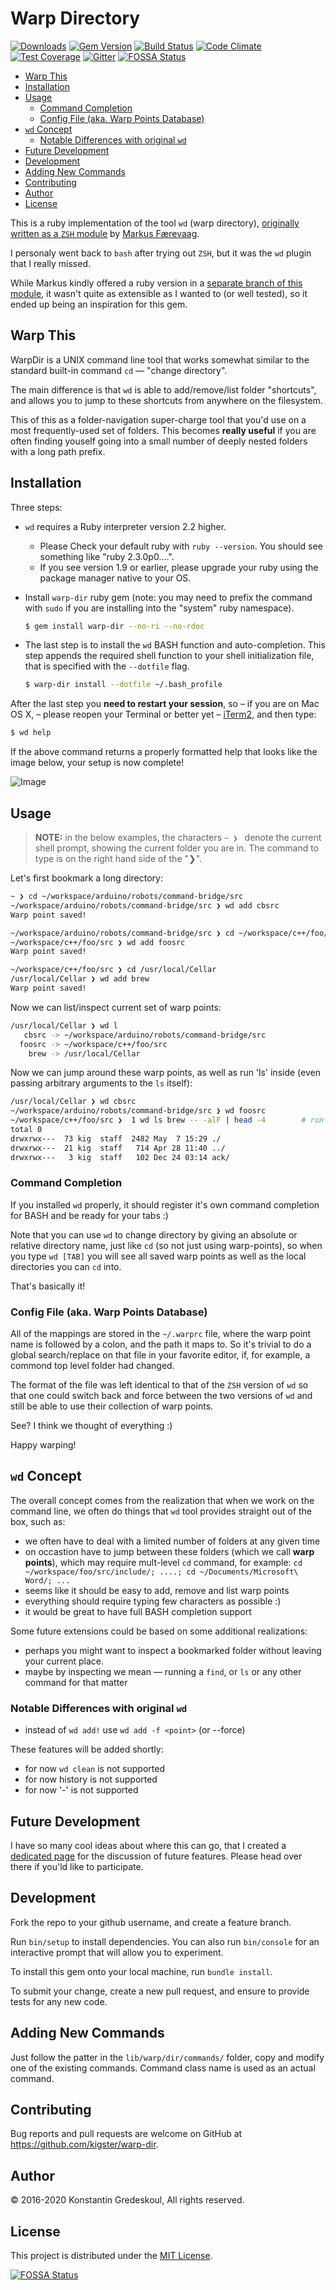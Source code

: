 # Warp Directory

[![Downloads](http://ruby-gem-downloads-badge.herokuapp.com/warp-dir?type=total)](https://rubygems.org/gems/warp-dir)
[![Gem Version](https://badge.fury.io/rb/warp-dir.svg)](https://badge.fury.io/rb/warp-dir)
[![Build Status](https://travis-ci.org/kigster/warp-dir.svg?branch=master)](https://travis-ci.org/kigster/warp-dir)
[![Code Climate](https://codeclimate.com/github/kigster/warp-dir/badges/gpa.svg)](https://codeclimate.com/github/kigster/warp-dir)
[![Test Coverage](https://codeclimate.com/github/kigster/warp-dir/badges/coverage.svg)](https://codeclimate.com/github/kigster/warp-dir/coverage)
[![Gitter](https://img.shields.io/gitter/room/gitterHQ/gitter.svg)](https://gitter.im/kigster/warp-dir)
[![FOSSA Status](https://app.fossa.com/api/projects/git%2Bgithub.com%2Fkigster%2Fwarp-dir.svg?type=shield)](https://app.fossa.com/projects/git%2Bgithub.com%2Fkigster%2Fwarp-dir?ref=badge_shield)

<!-- TOC depthFrom:2 depthTo:6 withLinks:1 updateOnSave:1 orderedList:0 -->

- [Warp This](#warp-this)
- [Installation](#installation)
- [Usage](#usage)
	- [Command Completion](#command-completion)
	- [Config File (aka. Warp Points Database)](#config-file-aka-warp-points-database)
- [`wd` Concept](#wd-concept)
	- [Notable Differences with original `wd`](#notable-differences-with-original-wd)
- [Future Development](#future-development)
- [Development](#development)
- [Adding New Commands](#adding-new-commands)
- [Contributing](#contributing)
- [Author](#author)
- [License](#license)

<!-- /TOC -->
This is a ruby implementation of the tool `wd` (warp directory),
[originally written as a `ZSH` module](https://github.com/mfaerevaag/wd)
by [Markus Færevaag](https://github.com/mfaerevaag).

I personaly went back to `bash` after trying out `ZSH`, but it was the `wd` plugin that I really missed.

While Markus kindly offered a ruby version in a [separate branch of this module](https://github.com/mfaerevaag/wd/tree/ruby),
it wasn't quite as extensible as I wanted to (or well tested), so it ended up being an inspiration for this gem.

## Warp This

WarpDir is a UNIX command line tool that works somewhat similar to the standard built-in command `cd` — "change directory".

The main difference is that `wd` is able to add/remove/list folder "shortcuts", and allows you to jump to these shortcuts from anywhere on the filesystem.

This of this as a folder-navigation super-charge tool that you'd use on a most frequently-used set of folders. This becomes __really useful__ if you are often finding youself going into a small number of deeply nested folders with a long path prefix.

## Installation

Three steps:

 - `wd` requires a Ruby interpreter version 2.2 higher.
   - Please Check your default ruby with `ruby --version`. You should see something like "ruby 2.3.0p0....".
   - If you see version 1.9 or earlier, please upgrade your ruby using the package manager native to your OS.   
 - Install `warp-dir` ruby gem (note: you may need to prefix the command with `sudo` if you are installing into the "system" ruby namespace).

   ```bash
   $ gem install warp-dir --no-ri --no-rdoc
   ```

 - The last step is to install the `wd` BASH function and auto-completion. This step appends the required shell function to your shell initialization file, that is specified with the `--dotfile` flag.

   ```bash
   $ warp-dir install --dotfile ~/.bash_profile
   ```

After the last step you __need to restart your session__, so – if you are on Mac OS X, – please reopen your Terminal or better yet – [iTerm2](https://www.iterm2.com/), and then type:

```bash
$ wd help
```

If the above command returns a properly formatted help that looks like the image below, your setup is now complete!

![Image](doc/wd-help.png?refresh=1)


## Usage

> __NOTE:__ in the below examples, the characters `~ ❯ ` denote the current shell prompt, showing the current folder you are in. The command to type is on the right hand side of the "❯".

Let's first bookmark a long directory:

```bash
~ ❯ cd ~/workspace/arduino/robots/command-bridge/src
~/workspace/arduino/robots/command-bridge/src ❯ wd add cbsrc
Warp point saved!

~/workspace/arduino/robots/command-bridge/src ❯ cd ~/workspace/c++/foo/src
~/workspace/c++/foo/src ❯ wd add foosrc
Warp point saved!

~/workspace/c++/foo/src ❯ cd /usr/local/Cellar
/usr/local/Cellar ❯ wd add brew
Warp point saved!
```

Now we can list/inspect current set of warp points:

```bash
/usr/local/Cellar ❯ wd l
   cbsrc -> ~/workspace/arduino/robots/command-bridge/src
  foosrc -> ~/workspace/c++/foo/src
    brew -> /usr/local/Cellar
```

Now we can jump around these warp points, as well as run 'ls' inside (even passing arbitrary arguments to the `ls` itself):

```bash
/usr/local/Cellar ❯ wd cbsrc
~/workspace/arduino/robots/command-bridge/src ❯ wd foosrc
~/workspace/c++/foo/src ❯  1 wd ls brew -- -alF | head -4        # run ls -alF inside /usr/local/Cellar
total 0
drwxrwx---  73 kig  staff  2482 May  7 15:29 ./
drwxrwx---  21 kig  staff   714 Apr 28 11:40 ../
drwxrwx---   3 kig  staff   102 Dec 24 03:14 ack/
```

### Command Completion

If you installed `wd` properly, it should register it's own command completion for BASH and be ready for your tabs :)

Note that you can use `wd` to change directory by giving an absolute or relative directory name, just like `cd` (so not just using warp-points), so when you type `wd [TAB]` you will see all saved warp points as well as the local directories you can `cd` into.

That's basically it!  

### Config File (aka. Warp Points Database)

All of the mappings are stored in the `~/.warprc` file, where the warp point name is followed by a colon, and the path it maps to. So it's trivial to do a global search/replace on that file in your favorite editor, if, for example, a commond top level folder had changed.

The format of the file was left identical to that of the `ZSH` version of `wd` so that one could switch back and force between the two versions of `wd` and still be able to use their collection of warp points.

See? I think we thought of everything :)

Happy warping!


## `wd` Concept

The overall concept comes from the realization that when we work on the command line, we often do things that `wd` tool provides straight out of the box, such as:

 * we often have to deal with a limited number of folders at any given time
 * on occastion have to jump between these folders (which we call __warp points__), which may require mult-level `cd` command, for example: `cd ~/workspace/foo/src/include/; ....; cd ~/Documents/Microsoft\ Word/; ...`
 * seems like it should be easy to add, remove and list warp points
 * everything should require typing few characters as possible :)
 * it would be great to have full BASH completion support

Some future extensions could be based on some additional realizations:

 * perhaps you might want to inspect a bookmarked folder without leaving your current place.
 * maybe by inspecting we mean — running a `find`, or `ls` or any other command for that matter

### Notable Differences with original `wd`

 * instead of `wd add!` use `wd add -f <point>` (or --force)

These features will be added shortly:

 * for now `wd clean` is not supported
 * for now history is not supported
 * for now '-' is not supported

## Future Development

I have so many cool ideas about where this can go, that I created a
[dedicated page](ROADMAP.md) for the discussion of future features.  Please head over
there if you'ld like to participate.

## Development

Fork the repo to your github username, and create a feature branch.

Run `bin/setup` to install dependencies.  You can also run `bin/console` for an interactive prompt that will
allow you to experiment.

To install this gem onto your local machine, run `bundle install`.

To submit your change, create a new pull request, and ensure to provide tests for any new code.


## Adding New Commands

Just follow the patter in the `lib/warp/dir/commands/` folder, copy and modify
one of the existing commands.  Command class name is used as an actual command.

## Contributing

Bug reports and pull requests are welcome on GitHub at https://github.com/kigster/warp-dir.

## Author

<p>&copy; 2016-2020 Konstantin Gredeskoul, All rights reserved.</p>

## License

This project is distributed under the [MIT License](https://raw.githubusercontent.com/kigster/warp-dir/master/LICENSE).


[![FOSSA Status](https://app.fossa.com/api/projects/git%2Bgithub.com%2Fkigster%2Fwarp-dir.svg?type=large)](https://app.fossa.com/projects/git%2Bgithub.com%2Fkigster%2Fwarp-dir?ref=badge_large)